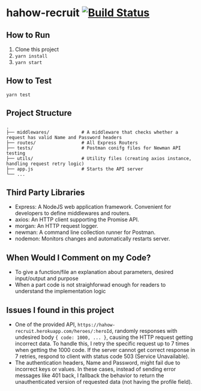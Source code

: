 # hahow-recruit [![Build Status](https://travis-ci.com/timlee0119/hahow-recruit.svg?branch=master)](https://travis-ci.com/timlee0119/hahow-recruit)
## How to Run
1. Clone this project
2. `yarn install`
3. `yarn start`
## How to Test
`yarn test`
## Project Structure
    .
    ├── middlewares/            # A middleware that checks whether a request has valid Name and Password headers
    ├── routes/                 # All Express Routers
    ├── tests/                  # Postman conifg files for Newman API testing
    ├── utils/                  # Utility files (creating axios instance, handling request retry logic)
    ├── app.js                  # Starts the API server
    └── ...
## Third Party Libraries
- Express: A NodeJS web application framework. Convenient for developers to define middlewares and routers.
- axios: An HTTP client supporting the Promise API.
- morgan: An HTTP request logger.
- newman: A command line collection runner for Postman.
- nodemon: Monitors changes and automatically restarts server.
## When Would I Comment on my Code?
- To give a function/file an explanation about parameters, desired input/output and purpose
- When a part code is not straighforwad enough for readers to understand the implementation logic
## Issues I found in this project
- One of the provided API, `https://hahow-recruit.herokuapp.com/heroes/:heroId`, randomly responses with undesired body `{ code: 1000, ... }`, causing the HTTP request getting incorrect data. To handle this, I retry the specific request up to 7 times when getting the 1000 code. If the server cannot get correct response in 7 retries, respond to client with status code 503 (Service Unavailable).
- The authentication headers, Name and Password, might fail due to incorrect keys or values. In these cases, instead of sending error messages like 401 back, I fallback the behavior to return the unauthenticated version of requested data (not having the profile field).
